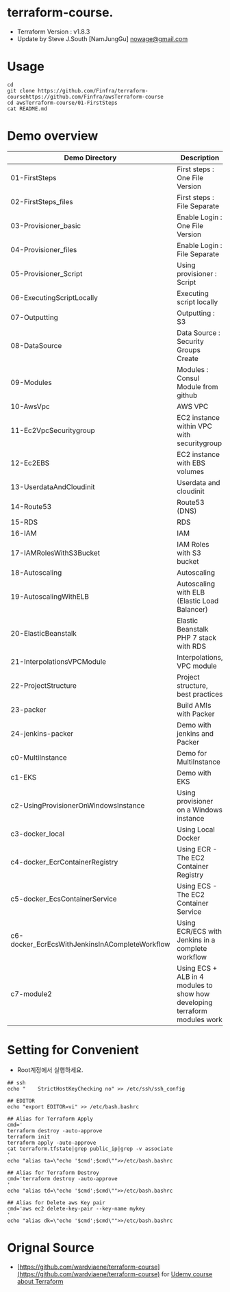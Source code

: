 # terraform-course.
* Terraform Version : v1.8.3
* Update by Steve J.South [NamJungGu] <nowage@gmail.com>

# Usage
```
cd
git clone https://github.com/Finfra/terraform-coursehttps://github.com/Finfra/awsTerraform-course
cd awsTerraform-course/01-FirstSteps
cat README.md
```

# Demo overview
Demo Directory                                  | Description
------------------------------------------------| -------------
01-FirstSteps                                   | First steps : One File Version
02-FirstSteps_files                             | First steps : File Separate
03-Provisioner_basic                            | Enable Login : One File Version
04-Provisioner_files                            | Enable Login : File Separate
05-Provisioner_Script                           | Using provisioner : Script
06-ExecutingScriptLocally                       | Executing script locally
07-Outputting                                   | Outputting : S3
08-DataSource                                   | Data Source : Security Groups Create
09-Modules                                      | Modules : Consul Module from github
10-AwsVpc                                       | AWS VPC
11-Ec2VpcSecuritygroup                          | EC2 instance within VPC with securitygroup
12-Ec2EBS                                       | EC2 instance with EBS volumes
13-UserdataAndCloudinit                         | Userdata and cloudinit
14-Route53                                      | Route53 (DNS)
15-RDS                                          | RDS
16-IAM                                          | IAM
17-IAMRolesWithS3Bucket                         | IAM Roles with S3 bucket
18-Autoscaling                                  | Autoscaling
19-AutoscalingWithELB                           | Autoscaling with ELB (Elastic Load Balancer)
20-ElasticBeanstalk                             | Elastic Beanstalk PHP 7 stack with RDS
21-InterpolationsVPCModule                      | Interpolations, VPC module
22-ProjectStructure                             | Project structure, best practices
23-packer                                       | Build AMIs with Packer
24-jenkins-packer                               | Demo with jenkins and Packer
c0-MultiInstance                                | Demo for MultiInstance
c1-EKS                                          | Demo with EKS
c2-UsingProvisionerOnWindowsInstance            | Using provisioner on a Windows instance
c3-docker_local                                 | Using Local Docker
c4-docker_EcrContainerRegistry                  | Using ECR - The EC2 Container Registry
c5-docker_EcsContainerService                   | Using ECS - The EC2 Container Service
c6-docker_EcrEcsWithJenkinsInACompleteWorkflow  | Using ECR/ECS with Jenkins in a complete workflow
c7-module2                                      | Using ECS + ALB in 4 modules to show how developing terraform modules work

# Setting for Convenient
* Root계정에서 실행하세요.
```
## ssh
echo "    StrictHostKeyChecking no" >> /etc/ssh/ssh_config

## EDITOR
echo "export EDITOR=vi" >> /etc/bash.bashrc

## Alias for Terraform Apply
cmd='
terraform destroy -auto-approve
terraform init
terraform apply -auto-approve
cat terraform.tfstate|grep public_ip|grep -v associate
'
echo "alias ta=\"echo '$cmd';$cmd\"">>/etc/bash.bashrc

## Alias for Terraform Destroy
cmd='terraform destroy -auto-approve
'
echo "alias td=\"echo '$cmd';$cmd\"">>/etc/bash.bashrc

## Alias for Delete aws Key pair
cmd='aws ec2 delete-key-pair --key-name mykey
'
echo "alias dk=\"echo '$cmd';$cmd\"">>/etc/bash.bashrc
```

# Orignal Source 
* [https://github.com/wardviaene/terraform-course](https://github.com/wardviaene/terraform-course) for  [Udemy course about Terraform](https://www.udemy.com/learn-devops-infrastructure-automation-with-terraform/?couponCode=TERRAFORM_GIT)
